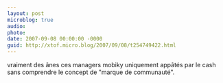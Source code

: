 ```yaml
---
layout: post
microblog: true
audio: 
photo: 
date: 2007-09-08 00:00:00 -0000
guid: http://xtof.micro.blog/2007/09/08/t254749422.html
---
```

vraiment des ânes ces managers mobiky uniquement appâtés par le cash sans  comprendre le concept de "marque de communauté".
